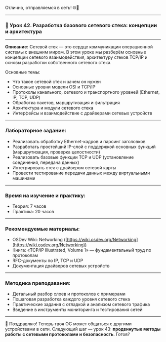 Отлично, отправляемся в сеть! 🌐🚀

---

### 🔹 Урок 42. Разработка базового сетевого стека: концепции и архитектура

---

**Описание:**
Сетевой стек — это сердце коммуникации операционной системы с внешним миром. В этом уроке мы разберём основные концепции сетевого взаимодействия, архитектуру стеков TCP/IP и основы разработки собственного сетевого стека.

Основные темы:

* Что такое сетевой стек и зачем он нужен
* Основные уровни модели OSI и TCP/IP
* Протоколы канального, сетевого и транспортного уровней (Ethernet, IP, TCP, UDP)
* Обработка пакетов, маршрутизация и фильтрация
* Архитектура и модули сетевого стека
* Интерфейсы и взаимодействие с драйверами сетевых устройств

---

### Лабораторное задание:

* Реализовать обработку Ethernet-кадров и парсинг заголовков
* Разработать простейший IP-слой с поддержкой основных функций (маршрутизация, проверка целостности)
* Реализовать базовые функции TCP и UDP (установление соединения, передача данных)
* Интегрировать стек с драйвером сетевой карты
* Провести тестирование передачи данных между виртуальными машинами

---

### Время на изучение и практику:

* Теория: 7 часов
* Практика: 20 часов

---

### Рекомендуемые материалы:

* OSDev Wiki: Networking ([https://wiki.osdev.org/Networking](https://wiki.osdev.org/Networking))
* Книга: «TCP/IP Illustrated, Volume 1» — фундаментальный труд по протоколам
* RFC-документы по IP, TCP и UDP
* Документация драйверов сетевых устройств

---

### Методика преподавания:

* Детальный разбор слоев и протоколов с примерами
* Пошаговая разработка каждого уровня сетевого стека
* Практические задания с отладкой и анализом сетевого трафика
* Введение в инструменты мониторинга и тестирования сетей

---

🚀 Поздравляю! Теперь твоя ОС может общаться с другими устройствами в сети. Следующий шаг — урок 43: **продвинутые методы работы с сетевыми протоколами и безопасность**. Готов?
